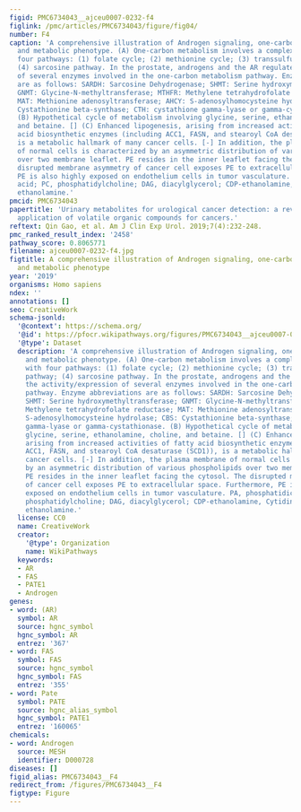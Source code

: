 ```yaml
---
figid: PMC6734043__ajceu0007-0232-f4
figlink: /pmc/articles/PMC6734043/figure/fig04/
number: F4
caption: 'A comprehensive illustration of Androgen signaling, one-carbon metabolism,
  and metabolic phenotype. (A) One-carbon metabolism involves a complex network with
  four pathways: (1) folate cycle; (2) methionine cycle; (3) transsulfuration pathway;
  (4) sarcosine pathway. In the prostate, androgens and the AR regulate the activity/expression
  of several enzymes involved in the one-carbon metabolism pathway. Enzyme abbreviations
  are as follows: SARDH: Sarcosine Dehydrogenase; SHMT: Serine hydroxymethyltransferase;
  GNMT: Glycine-N-methyltransferase; MTHFR: Methylene tetrahydrofolate reductase;
  MAT: Methionine adenosyltransferase; AHCY: S-adenosylhomocysteine hydrolase; CBS:
  Cystathionine beta-synthase; CTH: cystathione gamma-lyase or gamma-cystathionase.
  (B) Hypothetical cycle of metabolism involving glycine, serine, ethanolamine, choline,
  and betaine. [] (C) Enhanced lipogenesis, arising from increased activities of fatty
  acid biosynthetic enzymes (including ACC1, FASN, and stearoyl CoA desaturase (SCD1)),
  is a metabolic hallmark of many cancer cells. [-] In addition, the plasma membrane
  of normal cells is characterized by an asymmetric distribution of various phospholipids
  over two membrane leaflet. PE resides in the inner leaflet facing the cytosol. The
  disrupted membrane asymmetry of cancer cell exposes PE to extracellular space. Furthermore,
  PE is also highly exposed on endothelium cells in tumor vasculature. PA, phosphatidic
  acid; PC, phosphatidylcholine; DAG, diacylglycerol; CDP-ethanolamine, Cytidine diphosphate
  ethanolamine.'
pmcid: PMC6734043
papertitle: 'Urinary metabolites for urological cancer detection: a review on the
  application of volatile organic compounds for cancers.'
reftext: Qin Gao, et al. Am J Clin Exp Urol. 2019;7(4):232-248.
pmc_ranked_result_index: '2458'
pathway_score: 0.8065771
filename: ajceu0007-0232-f4.jpg
figtitle: A comprehensive illustration of Androgen signaling, one-carbon metabolism,
  and metabolic phenotype
year: '2019'
organisms: Homo sapiens
ndex: ''
annotations: []
seo: CreativeWork
schema-jsonld:
  '@context': https://schema.org/
  '@id': https://pfocr.wikipathways.org/figures/PMC6734043__ajceu0007-0232-f4.html
  '@type': Dataset
  description: 'A comprehensive illustration of Androgen signaling, one-carbon metabolism,
    and metabolic phenotype. (A) One-carbon metabolism involves a complex network
    with four pathways: (1) folate cycle; (2) methionine cycle; (3) transsulfuration
    pathway; (4) sarcosine pathway. In the prostate, androgens and the AR regulate
    the activity/expression of several enzymes involved in the one-carbon metabolism
    pathway. Enzyme abbreviations are as follows: SARDH: Sarcosine Dehydrogenase;
    SHMT: Serine hydroxymethyltransferase; GNMT: Glycine-N-methyltransferase; MTHFR:
    Methylene tetrahydrofolate reductase; MAT: Methionine adenosyltransferase; AHCY:
    S-adenosylhomocysteine hydrolase; CBS: Cystathionine beta-synthase; CTH: cystathione
    gamma-lyase or gamma-cystathionase. (B) Hypothetical cycle of metabolism involving
    glycine, serine, ethanolamine, choline, and betaine. [] (C) Enhanced lipogenesis,
    arising from increased activities of fatty acid biosynthetic enzymes (including
    ACC1, FASN, and stearoyl CoA desaturase (SCD1)), is a metabolic hallmark of many
    cancer cells. [-] In addition, the plasma membrane of normal cells is characterized
    by an asymmetric distribution of various phospholipids over two membrane leaflet.
    PE resides in the inner leaflet facing the cytosol. The disrupted membrane asymmetry
    of cancer cell exposes PE to extracellular space. Furthermore, PE is also highly
    exposed on endothelium cells in tumor vasculature. PA, phosphatidic acid; PC,
    phosphatidylcholine; DAG, diacylglycerol; CDP-ethanolamine, Cytidine diphosphate
    ethanolamine.'
  license: CC0
  name: CreativeWork
  creator:
    '@type': Organization
    name: WikiPathways
  keywords:
  - AR
  - FAS
  - PATE1
  - Androgen
genes:
- word: (AR)
  symbol: AR
  source: hgnc_symbol
  hgnc_symbol: AR
  entrez: '367'
- word: FAS
  symbol: FAS
  source: hgnc_symbol
  hgnc_symbol: FAS
  entrez: '355'
- word: Pate
  symbol: PATE
  source: hgnc_alias_symbol
  hgnc_symbol: PATE1
  entrez: '160065'
chemicals:
- word: Androgen
  source: MESH
  identifier: D000728
diseases: []
figid_alias: PMC6734043__F4
redirect_from: /figures/PMC6734043__F4
figtype: Figure
---
```

